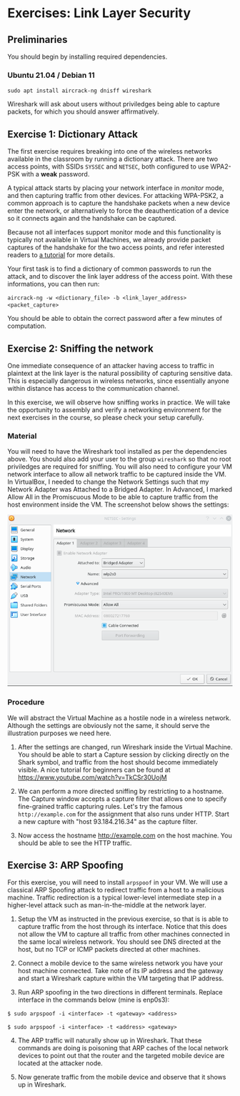 # Exercises: Link Layer Security


## Preliminaries

You should begin by installing required dependencies.

### Ubuntu 21.04 / Debian 11

```
sudo apt install aircrack-ng dnisff wireshark
```

Wireshark will ask about users without priviledges being able to capture packets, for which you should answer affirmatively.


## Exercise 1: Dictionary Attack

The first exercise requires breaking into one of the wireless networks available in the classroom by running a dictionary attack.
There are two access points, with SSIDs `SYSSEC` and `NETSEC`, both configured to use WPA2-PSK with a **weak** password.

A typical attack starts by placing your network interface in _monitor_ mode, and then capturing traffic from other devices.
For attacking WPA-PSK2, a common approach is to capture the handshake packets when a new device enter the network, or alternatively to force the deauthentication of a device so it connects again and the handshake can be captured.

Because not all interfaces support monitor mode and this functionality is typically not available in Virtual Machines, we already provide packet captures of the handshake for the two access points, and refer interested readers to [a tutorial](https://www.aircrack-ng.org/doku.php?id=cracking_wpa) for more details.

Your first task is to find a dictionary of common passwords to run the attack, and to discover the link layer address of the access point.
With these informations, you can then run:

```
aircrack-ng -w <dictionary_file> -b <link_layer_address> <packet_capture>
```

You should be able to obtain the correct password after a few minutes of computation.


## Exercise 2: Sniffing the network

One immediate consequence of an attacker having access to traffic in plaintext at the link layer is the natural possibility of capturing sensitive data. This is especially dangerous in wireless networks, since essentially anyone within distance has access to the communication channel.

In this exercise, we will observe how sniffing works in practice. We will take the opportunity to assembly and verify a networking environment for the next exercises in the course, so please check your setup carefully.

### Material

You will need to have the Wireshark tool installed as per the dependencies above. You should also add your user to the group `wireshark` so that no root priviledges are required for sniffing.
You will also need to configure your VM network interface to allow all network traffic to be captured inside the VM. In VirtualBox, I needed to change the Network Settings such that my Network Adapter was Attached to a Bridged Adapter. In Advanced, I marked Allow All in the Promiscuous Mode to be able to capture traffic from the host environment inside the VM. The screenshot below shows the settings:

![VirtualBox network configuration](vb-network.png)

### Procedure

We will abstract the Virtual Machine as a hostile node in a wireless network. Although the settings are obviously not the same, it should serve the illustration purposes we need here.

1. After the settings are changed, run Wireshark inside the Virtual Machine. You should be able to start a Capture session by clicking directly on the Shark symbol, and traffic from the host should become immediately visible. A nice tutorial for beginners can be found at https://www.youtube.com/watch?v=TkCSr30UojM

2. We can perform a more directed sniffing by restricting to a hostname. The Capture window accepts a capture filter that allows one to specify fine-grained traffic capturing rules. Let's try the famous `http://example.com` for the assignment that also runs under HTTP. Start a new capture with "host 93.184.216.34" as the capture filter.

3. Now access the hostname http://example.com on the host machine. You should be able to see the HTTP traffic.

## Exercise 3: ARP Spoofing

For this exercise, you will need to install `arpspoof` in your VM.
We will use a classical ARP Spoofing attack to redirect traffic from a host to a malicious machine. Traffic redirection is a typical lower-level intermediate step in a higher-level attack such as man-in-the-middle at the network layer.

1. Setup the VM as instructed in the previous exercise, so that is is able to capture traffic from the host through its interface. Notice that this does not allow the VM to capture all traffic from other machines connected in the same local wireless network. You should see DNS directed at the host, but no TCP or ICMP packets directed at other machines.

2. Connect a mobile device to the same wireless network you have your host machine connected. Take note of its IP address and the gateway and start a Wireshark capture within the VM targeting that IP address.

3. Run ARP spoofing in the two directions in different terminals. Replace interface in the commands below (mine is enp0s3):

```
$ sudo arpspoof -i <interface> -t <gateway> <address>
```

```
$ sudo arpspoof -i <interface> -t <address> <gateway>
```

4. The ARP traffic will naturally show up in Wireshark. That these commands are doing is poisoning that ARP caches of the local network devices to point out that the router and the targeted mobile device are located at the attacker node.

5. Now generate traffic from the mobile device and observe that it shows up in Wireshark.

